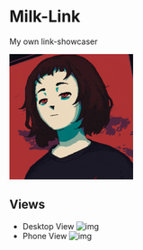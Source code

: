 # Milk-Link

My own link-showcaser

![img](./Milk-WebView/src/assets/start_icon_button.gif)

## Views

- Desktop View
  ![img](https://firebasestorage.googleapis.com/v0/b/fatipage-a0067.firebasestorage.app/o/milk-link%2Freadme%2Fswappy-20250416-154924.png?alt=media&token=97dee30b-cb87-44a6-bdf1-61fc73441059)
- Phone View
  ![img](https://firebasestorage.googleapis.com/v0/b/fatipage-a0067.firebasestorage.app/o/milk-link%2Freadme%2Fswappy-20250416-155026.png?alt=media&token=30494c09-c9ae-4a28-acaf-df227b515ae7)
